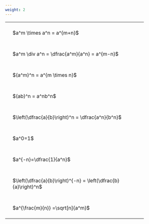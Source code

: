 ```yaml
---
weight: 2
---
```


<style type="text/css">
#T_8d01c th.col_heading {
  text-align: left;
  font-size: 1em;
}
#T_8d01c td {
  text-align: left;
  font-size: 1em;
  padding: 1.5em;
}
#T_8d01c_row0_col0, #T_8d01c_row1_col0, #T_8d01c_row2_col0, #T_8d01c_row3_col0, #T_8d01c_row4_col0, #T_8d01c_row5_col0, #T_8d01c_row6_col0, #T_8d01c_row7_col0, #T_8d01c_row8_col0 {
  width: 400px;
  white-space: pre-wrap;
}
</style>
<table id="T_8d01c">
  <thead>
  </thead>
  <tbody>
    <tr>
      <td id="T_8d01c_row0_col0" class="data row0 col0" >$a^m \times a^n = a^{m+n}$</td>
    </tr>
    <tr>
      <td id="T_8d01c_row1_col0" class="data row1 col0" >$a^m \div a^n = \dfrac{a^m}{a^n} = a^{m-n}$</td>
    </tr>
    <tr>
      <td id="T_8d01c_row2_col0" class="data row2 col0" >$(a^m)^n = a^{m \times n}$</td>
    </tr>
    <tr>
      <td id="T_8d01c_row3_col0" class="data row3 col0" >$(ab)^n = a^nb^n$</td>
    </tr>
    <tr>
      <td id="T_8d01c_row4_col0" class="data row4 col0" >$\left(\dfrac{a}{b}\right)^n = \dfrac{a^n}{b^n}$</td>
    </tr>
    <tr>
      <td id="T_8d01c_row5_col0" class="data row5 col0" >$a^0=1$</td>
    </tr>
    <tr>
      <td id="T_8d01c_row6_col0" class="data row6 col0" >$a^{-n}=\dfrac{1}{a^n}$</td>
    </tr>
    <tr>
      <td id="T_8d01c_row7_col0" class="data row7 col0" >$\left(\dfrac{a}{b}\right)^{-n} = \left(\dfrac{b}{a}\right)^n$</td>
    </tr>
    <tr>
      <td id="T_8d01c_row8_col0" class="data row8 col0" >$a^{\frac{m}{n}} =\sqrt[n]{a^m}$</td>
    </tr>
  </tbody>
</table>
